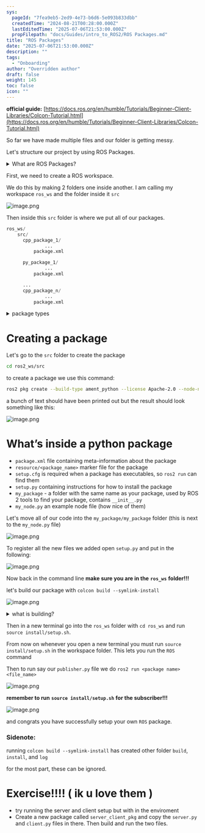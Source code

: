 ```yaml
---
sys:
  pageId: "7fea9eb5-2ed9-4e73-b6d6-5e093b833dbb"
  createdTime: "2024-08-21T00:28:00.000Z"
  lastEditedTime: "2025-07-06T21:53:00.000Z"
  propFilepath: "docs/Guides/intro_to_ROS2/ROS Packages.md"
title: "ROS Packages"
date: "2025-07-06T21:53:00.000Z"
description: ""
tags:
  - "Onboarding"
author: "Overridden author"
draft: false
weight: 145
toc: false
icon: ""
---
```


**official guide:** [https://docs.ros.org/en/humble/Tutorials/Beginner-Client-Libraries/Colcon-Tutorial.html](https://docs.ros.org/en/humble/Tutorials/Beginner-Client-Libraries/Colcon-Tutorial.html)

So far we have made multiple files and our folder is getting messy.

Let's structure our project by using ROS Packages.

<details>
      <summary>What are ROS Packages?</summary>
      ROS Packages are, as the name implies, packages of code that are highly sharable between ROS developers.
  </details>

First, we need to create a ROS workspace.

We do this by making 2 folders one inside another. I am calling my workspace `ros_ws` and the folder inside it `src`

![image.png](https://prod-files-secure.s3.us-west-2.amazonaws.com/d518164a-d88e-44d1-a4ee-3adb3bd8bce0/70706947-fd18-4537-a67b-e12946812d31/image.png?X-Amz-Algorithm=AWS4-HMAC-SHA256&X-Amz-Content-Sha256=UNSIGNED-PAYLOAD&X-Amz-Credential=ASIAZI2LB4664B7ZCQ2F%2F20250814%2Fus-west-2%2Fs3%2Faws4_request&X-Amz-Date=20250814T091258Z&X-Amz-Expires=3600&X-Amz-Security-Token=IQoJb3JpZ2luX2VjEPj%2F%2F%2F%2F%2F%2F%2F%2F%2F%2FwEaCXVzLXdlc3QtMiJGMEQCIDum%2B0YxjNpnYSPKUJg9xB2zM8MwalB%2BP0d38EpAXV01AiAWj4TaKFA6WhUnB6vQ5aTbxUAA3VCx5UbZ3iY5qSiOKSr%2FAwhBEAAaDDYzNzQyMzE4MzgwNSIMbuuF8HURYa%2FLcMFFKtwDXSjORn25XRpH2V2qmw%2BO%2FFhXbQPYSJTZ5Qwe7OI2teUXYeY6BKy3Bfa3mcVVXdmkyg03s3YqmjyFr%2BGzTOkC3uCNBPDBUbSb%2FZO0bitaGKNVP2KZSldcEJQXhj6QEIS5rsndW6JdzrW07VVFvTfm8HSSX7L3feKhvJRzGa2laa%2FZwr%2FspAKHJBN2mVL9GbyOQAs8u5E4aG%2BPF3BWIhrbeAQTf22ijR6Fr2CQO4o%2FixU24XVZPuIRGyQwpfuv3qBIwgQ2JYdJFbaKw3wA%2B8RHHPrOPFLxhsOYDgyt%2BH%2FSS6htSMK32DUeKeBwvE7Af5EWkSvhpaciG%2FwRkfsKMNVg4yo0A9ysIiZEkfYnR%2FAEtf55abVIknWQdBqwHWg4u7dogKwFrWaEV10bcFczhF%2BqTsFiMwJ3IrQ7kEIN8ZCBmhuyvx1SJ45guW1hXAn%2FLFLh%2B2K0ssB6l4EUXfB09Zdu2Uj9oiiVy8m8Fi6KM6apeJDufqkKdtNGVFAZrglp%2BWHQOp8IGt0No7w9BwUgH0t6qpg3nLmVdNCWxsKcqWwTUR05Op2OMTIJBzQ8tYSL4GpxfJgyUCHDhbgnOlowq2i1gkKrzxQjpY1YYuncCq1iVfAsAxCaa6TAyZJihR0w3q%2F2xAY6pgEXosiN%2FMNyuy60deaQgmgsuwiD4V5NwJ76Mh%2FhOfwCzdfiOh89T24WnuwCTjkVQSKfPLgNX4LbcaUcHiZ1WMdq%2BUuE0Kp%2B%2BeqPKb49%2BiV6FIcOxJz3bvranGwPGMULNPkq2sG3uRj6EjwVI3RDz14F%2FCYNebjy5%2BPJdqE8jCAJV0afO28AEJThYDKgxHJZgfIIdWzBcSaPeeSvT7qDKcyV9fCope15&X-Amz-Signature=fd3931ce806c47424826f5fae3cff9781048cdf60436c2911b95aa11f1cb97a6&X-Amz-SignedHeaders=host&x-amz-checksum-mode=ENABLED&x-id=GetObject)

Then inside this `src` folder is where we put all of our packages.

```python
ros_ws/
    src/
      cpp_package_1/
		      ...
          package.xml

      py_package_1/
		      ...
          package.xml

      ...
      cpp_package_n/
		      ...
          package.xml

```

<details>

<summary>package types</summary>

packages can be either `C++` or python.

the intern file structure is different for each but for this guide we will stick to creating python packages

</details>

# Creating a package

Let's go to the `src` folder to create the package

```bash
cd ros2_ws/src
```

to create a package we use this command:

```bash
ros2 pkg create --build-type ament_python --license Apache-2.0 --node-name my_node my_package
```

a bunch of text should have been printed out but the result should look something like this:

![image.png](https://prod-files-secure.s3.us-west-2.amazonaws.com/d518164a-d88e-44d1-a4ee-3adb3bd8bce0/e6cf1e3f-8512-4a3e-b131-079f800bf3e8/image.png?X-Amz-Algorithm=AWS4-HMAC-SHA256&X-Amz-Content-Sha256=UNSIGNED-PAYLOAD&X-Amz-Credential=ASIAZI2LB4664B7ZCQ2F%2F20250814%2Fus-west-2%2Fs3%2Faws4_request&X-Amz-Date=20250814T091258Z&X-Amz-Expires=3600&X-Amz-Security-Token=IQoJb3JpZ2luX2VjEPj%2F%2F%2F%2F%2F%2F%2F%2F%2F%2FwEaCXVzLXdlc3QtMiJGMEQCIDum%2B0YxjNpnYSPKUJg9xB2zM8MwalB%2BP0d38EpAXV01AiAWj4TaKFA6WhUnB6vQ5aTbxUAA3VCx5UbZ3iY5qSiOKSr%2FAwhBEAAaDDYzNzQyMzE4MzgwNSIMbuuF8HURYa%2FLcMFFKtwDXSjORn25XRpH2V2qmw%2BO%2FFhXbQPYSJTZ5Qwe7OI2teUXYeY6BKy3Bfa3mcVVXdmkyg03s3YqmjyFr%2BGzTOkC3uCNBPDBUbSb%2FZO0bitaGKNVP2KZSldcEJQXhj6QEIS5rsndW6JdzrW07VVFvTfm8HSSX7L3feKhvJRzGa2laa%2FZwr%2FspAKHJBN2mVL9GbyOQAs8u5E4aG%2BPF3BWIhrbeAQTf22ijR6Fr2CQO4o%2FixU24XVZPuIRGyQwpfuv3qBIwgQ2JYdJFbaKw3wA%2B8RHHPrOPFLxhsOYDgyt%2BH%2FSS6htSMK32DUeKeBwvE7Af5EWkSvhpaciG%2FwRkfsKMNVg4yo0A9ysIiZEkfYnR%2FAEtf55abVIknWQdBqwHWg4u7dogKwFrWaEV10bcFczhF%2BqTsFiMwJ3IrQ7kEIN8ZCBmhuyvx1SJ45guW1hXAn%2FLFLh%2B2K0ssB6l4EUXfB09Zdu2Uj9oiiVy8m8Fi6KM6apeJDufqkKdtNGVFAZrglp%2BWHQOp8IGt0No7w9BwUgH0t6qpg3nLmVdNCWxsKcqWwTUR05Op2OMTIJBzQ8tYSL4GpxfJgyUCHDhbgnOlowq2i1gkKrzxQjpY1YYuncCq1iVfAsAxCaa6TAyZJihR0w3q%2F2xAY6pgEXosiN%2FMNyuy60deaQgmgsuwiD4V5NwJ76Mh%2FhOfwCzdfiOh89T24WnuwCTjkVQSKfPLgNX4LbcaUcHiZ1WMdq%2BUuE0Kp%2B%2BeqPKb49%2BiV6FIcOxJz3bvranGwPGMULNPkq2sG3uRj6EjwVI3RDz14F%2FCYNebjy5%2BPJdqE8jCAJV0afO28AEJThYDKgxHJZgfIIdWzBcSaPeeSvT7qDKcyV9fCope15&X-Amz-Signature=fabf80b06dbe809bccf50699661ee514e49d9879033e9d70430948f2eefeaeb5&X-Amz-SignedHeaders=host&x-amz-checksum-mode=ENABLED&x-id=GetObject)

# What’s inside a python package

- `package.xml` file containing meta-information about the package
- `resource/<package_name>` marker file for the package
- `setup.cfg` is required when a package has executables, so `ros2 run` can find them
- `setup.py` containing instructions for how to install the package
- `my_package` - a folder with the same name as your package, used by ROS 2 tools to find your package, contains `__init__.py`
- `my_node.py` an example node file (how nice of them)

Let's move all of our code into the `my_package/my_package` folder (this is next to the `my_node.py` file)

![image.png](https://prod-files-secure.s3.us-west-2.amazonaws.com/d518164a-d88e-44d1-a4ee-3adb3bd8bce0/9ce58f11-0da9-4d3e-b86d-506a9685d378/image.png?X-Amz-Algorithm=AWS4-HMAC-SHA256&X-Amz-Content-Sha256=UNSIGNED-PAYLOAD&X-Amz-Credential=ASIAZI2LB4664B7ZCQ2F%2F20250814%2Fus-west-2%2Fs3%2Faws4_request&X-Amz-Date=20250814T091258Z&X-Amz-Expires=3600&X-Amz-Security-Token=IQoJb3JpZ2luX2VjEPj%2F%2F%2F%2F%2F%2F%2F%2F%2F%2FwEaCXVzLXdlc3QtMiJGMEQCIDum%2B0YxjNpnYSPKUJg9xB2zM8MwalB%2BP0d38EpAXV01AiAWj4TaKFA6WhUnB6vQ5aTbxUAA3VCx5UbZ3iY5qSiOKSr%2FAwhBEAAaDDYzNzQyMzE4MzgwNSIMbuuF8HURYa%2FLcMFFKtwDXSjORn25XRpH2V2qmw%2BO%2FFhXbQPYSJTZ5Qwe7OI2teUXYeY6BKy3Bfa3mcVVXdmkyg03s3YqmjyFr%2BGzTOkC3uCNBPDBUbSb%2FZO0bitaGKNVP2KZSldcEJQXhj6QEIS5rsndW6JdzrW07VVFvTfm8HSSX7L3feKhvJRzGa2laa%2FZwr%2FspAKHJBN2mVL9GbyOQAs8u5E4aG%2BPF3BWIhrbeAQTf22ijR6Fr2CQO4o%2FixU24XVZPuIRGyQwpfuv3qBIwgQ2JYdJFbaKw3wA%2B8RHHPrOPFLxhsOYDgyt%2BH%2FSS6htSMK32DUeKeBwvE7Af5EWkSvhpaciG%2FwRkfsKMNVg4yo0A9ysIiZEkfYnR%2FAEtf55abVIknWQdBqwHWg4u7dogKwFrWaEV10bcFczhF%2BqTsFiMwJ3IrQ7kEIN8ZCBmhuyvx1SJ45guW1hXAn%2FLFLh%2B2K0ssB6l4EUXfB09Zdu2Uj9oiiVy8m8Fi6KM6apeJDufqkKdtNGVFAZrglp%2BWHQOp8IGt0No7w9BwUgH0t6qpg3nLmVdNCWxsKcqWwTUR05Op2OMTIJBzQ8tYSL4GpxfJgyUCHDhbgnOlowq2i1gkKrzxQjpY1YYuncCq1iVfAsAxCaa6TAyZJihR0w3q%2F2xAY6pgEXosiN%2FMNyuy60deaQgmgsuwiD4V5NwJ76Mh%2FhOfwCzdfiOh89T24WnuwCTjkVQSKfPLgNX4LbcaUcHiZ1WMdq%2BUuE0Kp%2B%2BeqPKb49%2BiV6FIcOxJz3bvranGwPGMULNPkq2sG3uRj6EjwVI3RDz14F%2FCYNebjy5%2BPJdqE8jCAJV0afO28AEJThYDKgxHJZgfIIdWzBcSaPeeSvT7qDKcyV9fCope15&X-Amz-Signature=eed26a6cdcfab5ed916ee3fe25c0ee42a2e0a7853936f029dfbb15ece6b7ad96&X-Amz-SignedHeaders=host&x-amz-checksum-mode=ENABLED&x-id=GetObject)

To register all the new files we added open `setup.py` and put in the following:

![image.png](https://prod-files-secure.s3.us-west-2.amazonaws.com/d518164a-d88e-44d1-a4ee-3adb3bd8bce0/1cd7c262-4cae-4496-9d75-c178537d24a2/image.png?X-Amz-Algorithm=AWS4-HMAC-SHA256&X-Amz-Content-Sha256=UNSIGNED-PAYLOAD&X-Amz-Credential=ASIAZI2LB4664B7ZCQ2F%2F20250814%2Fus-west-2%2Fs3%2Faws4_request&X-Amz-Date=20250814T091258Z&X-Amz-Expires=3600&X-Amz-Security-Token=IQoJb3JpZ2luX2VjEPj%2F%2F%2F%2F%2F%2F%2F%2F%2F%2FwEaCXVzLXdlc3QtMiJGMEQCIDum%2B0YxjNpnYSPKUJg9xB2zM8MwalB%2BP0d38EpAXV01AiAWj4TaKFA6WhUnB6vQ5aTbxUAA3VCx5UbZ3iY5qSiOKSr%2FAwhBEAAaDDYzNzQyMzE4MzgwNSIMbuuF8HURYa%2FLcMFFKtwDXSjORn25XRpH2V2qmw%2BO%2FFhXbQPYSJTZ5Qwe7OI2teUXYeY6BKy3Bfa3mcVVXdmkyg03s3YqmjyFr%2BGzTOkC3uCNBPDBUbSb%2FZO0bitaGKNVP2KZSldcEJQXhj6QEIS5rsndW6JdzrW07VVFvTfm8HSSX7L3feKhvJRzGa2laa%2FZwr%2FspAKHJBN2mVL9GbyOQAs8u5E4aG%2BPF3BWIhrbeAQTf22ijR6Fr2CQO4o%2FixU24XVZPuIRGyQwpfuv3qBIwgQ2JYdJFbaKw3wA%2B8RHHPrOPFLxhsOYDgyt%2BH%2FSS6htSMK32DUeKeBwvE7Af5EWkSvhpaciG%2FwRkfsKMNVg4yo0A9ysIiZEkfYnR%2FAEtf55abVIknWQdBqwHWg4u7dogKwFrWaEV10bcFczhF%2BqTsFiMwJ3IrQ7kEIN8ZCBmhuyvx1SJ45guW1hXAn%2FLFLh%2B2K0ssB6l4EUXfB09Zdu2Uj9oiiVy8m8Fi6KM6apeJDufqkKdtNGVFAZrglp%2BWHQOp8IGt0No7w9BwUgH0t6qpg3nLmVdNCWxsKcqWwTUR05Op2OMTIJBzQ8tYSL4GpxfJgyUCHDhbgnOlowq2i1gkKrzxQjpY1YYuncCq1iVfAsAxCaa6TAyZJihR0w3q%2F2xAY6pgEXosiN%2FMNyuy60deaQgmgsuwiD4V5NwJ76Mh%2FhOfwCzdfiOh89T24WnuwCTjkVQSKfPLgNX4LbcaUcHiZ1WMdq%2BUuE0Kp%2B%2BeqPKb49%2BiV6FIcOxJz3bvranGwPGMULNPkq2sG3uRj6EjwVI3RDz14F%2FCYNebjy5%2BPJdqE8jCAJV0afO28AEJThYDKgxHJZgfIIdWzBcSaPeeSvT7qDKcyV9fCope15&X-Amz-Signature=4bb83124f6bf57643f730fbe275e23223c04c2cf0c547a411141aeec7c9cadd0&X-Amz-SignedHeaders=host&x-amz-checksum-mode=ENABLED&x-id=GetObject)

Now back in the command line **make sure you are in the** **`ros_ws`** **folder!!!**

let's build our package with `colcon build --symlink-install`

![image.png](https://prod-files-secure.s3.us-west-2.amazonaws.com/d518164a-d88e-44d1-a4ee-3adb3bd8bce0/2f2a0d27-b173-48fd-b189-5f5c0ce65619/image.png?X-Amz-Algorithm=AWS4-HMAC-SHA256&X-Amz-Content-Sha256=UNSIGNED-PAYLOAD&X-Amz-Credential=ASIAZI2LB4664B7ZCQ2F%2F20250814%2Fus-west-2%2Fs3%2Faws4_request&X-Amz-Date=20250814T091258Z&X-Amz-Expires=3600&X-Amz-Security-Token=IQoJb3JpZ2luX2VjEPj%2F%2F%2F%2F%2F%2F%2F%2F%2F%2FwEaCXVzLXdlc3QtMiJGMEQCIDum%2B0YxjNpnYSPKUJg9xB2zM8MwalB%2BP0d38EpAXV01AiAWj4TaKFA6WhUnB6vQ5aTbxUAA3VCx5UbZ3iY5qSiOKSr%2FAwhBEAAaDDYzNzQyMzE4MzgwNSIMbuuF8HURYa%2FLcMFFKtwDXSjORn25XRpH2V2qmw%2BO%2FFhXbQPYSJTZ5Qwe7OI2teUXYeY6BKy3Bfa3mcVVXdmkyg03s3YqmjyFr%2BGzTOkC3uCNBPDBUbSb%2FZO0bitaGKNVP2KZSldcEJQXhj6QEIS5rsndW6JdzrW07VVFvTfm8HSSX7L3feKhvJRzGa2laa%2FZwr%2FspAKHJBN2mVL9GbyOQAs8u5E4aG%2BPF3BWIhrbeAQTf22ijR6Fr2CQO4o%2FixU24XVZPuIRGyQwpfuv3qBIwgQ2JYdJFbaKw3wA%2B8RHHPrOPFLxhsOYDgyt%2BH%2FSS6htSMK32DUeKeBwvE7Af5EWkSvhpaciG%2FwRkfsKMNVg4yo0A9ysIiZEkfYnR%2FAEtf55abVIknWQdBqwHWg4u7dogKwFrWaEV10bcFczhF%2BqTsFiMwJ3IrQ7kEIN8ZCBmhuyvx1SJ45guW1hXAn%2FLFLh%2B2K0ssB6l4EUXfB09Zdu2Uj9oiiVy8m8Fi6KM6apeJDufqkKdtNGVFAZrglp%2BWHQOp8IGt0No7w9BwUgH0t6qpg3nLmVdNCWxsKcqWwTUR05Op2OMTIJBzQ8tYSL4GpxfJgyUCHDhbgnOlowq2i1gkKrzxQjpY1YYuncCq1iVfAsAxCaa6TAyZJihR0w3q%2F2xAY6pgEXosiN%2FMNyuy60deaQgmgsuwiD4V5NwJ76Mh%2FhOfwCzdfiOh89T24WnuwCTjkVQSKfPLgNX4LbcaUcHiZ1WMdq%2BUuE0Kp%2B%2BeqPKb49%2BiV6FIcOxJz3bvranGwPGMULNPkq2sG3uRj6EjwVI3RDz14F%2FCYNebjy5%2BPJdqE8jCAJV0afO28AEJThYDKgxHJZgfIIdWzBcSaPeeSvT7qDKcyV9fCope15&X-Amz-Signature=2491a1302e0c5c739c424423e881454db2d5ca9c8abd5a44752bab6318ea593b&X-Amz-SignedHeaders=host&x-amz-checksum-mode=ENABLED&x-id=GetObject)

<details>

<summary>what is building?</summary>

if you are a CS major at Rose-Hulman you will learn the answer to this in CSSE132

but TLDR; is it combines all the code files into one program that can be run easily 

</details>

Then in a new terminal go into the `ros_ws` folder with `cd ros_ws` and run `source install/setup.sh`. 

From now on whenever you open a new terminal you must run `source install/setup.sh` in the workspace folder. This lets you run the `ROS` command

Then to run say our `publisher.py` file we do `ros2 run <package name> <file_name>`

![image.png](https://prod-files-secure.s3.us-west-2.amazonaws.com/d518164a-d88e-44d1-a4ee-3adb3bd8bce0/4f4b1219-3a44-4632-aa0a-ce3471699f59/image.png?X-Amz-Algorithm=AWS4-HMAC-SHA256&X-Amz-Content-Sha256=UNSIGNED-PAYLOAD&X-Amz-Credential=ASIAZI2LB4664B7ZCQ2F%2F20250814%2Fus-west-2%2Fs3%2Faws4_request&X-Amz-Date=20250814T091258Z&X-Amz-Expires=3600&X-Amz-Security-Token=IQoJb3JpZ2luX2VjEPj%2F%2F%2F%2F%2F%2F%2F%2F%2F%2FwEaCXVzLXdlc3QtMiJGMEQCIDum%2B0YxjNpnYSPKUJg9xB2zM8MwalB%2BP0d38EpAXV01AiAWj4TaKFA6WhUnB6vQ5aTbxUAA3VCx5UbZ3iY5qSiOKSr%2FAwhBEAAaDDYzNzQyMzE4MzgwNSIMbuuF8HURYa%2FLcMFFKtwDXSjORn25XRpH2V2qmw%2BO%2FFhXbQPYSJTZ5Qwe7OI2teUXYeY6BKy3Bfa3mcVVXdmkyg03s3YqmjyFr%2BGzTOkC3uCNBPDBUbSb%2FZO0bitaGKNVP2KZSldcEJQXhj6QEIS5rsndW6JdzrW07VVFvTfm8HSSX7L3feKhvJRzGa2laa%2FZwr%2FspAKHJBN2mVL9GbyOQAs8u5E4aG%2BPF3BWIhrbeAQTf22ijR6Fr2CQO4o%2FixU24XVZPuIRGyQwpfuv3qBIwgQ2JYdJFbaKw3wA%2B8RHHPrOPFLxhsOYDgyt%2BH%2FSS6htSMK32DUeKeBwvE7Af5EWkSvhpaciG%2FwRkfsKMNVg4yo0A9ysIiZEkfYnR%2FAEtf55abVIknWQdBqwHWg4u7dogKwFrWaEV10bcFczhF%2BqTsFiMwJ3IrQ7kEIN8ZCBmhuyvx1SJ45guW1hXAn%2FLFLh%2B2K0ssB6l4EUXfB09Zdu2Uj9oiiVy8m8Fi6KM6apeJDufqkKdtNGVFAZrglp%2BWHQOp8IGt0No7w9BwUgH0t6qpg3nLmVdNCWxsKcqWwTUR05Op2OMTIJBzQ8tYSL4GpxfJgyUCHDhbgnOlowq2i1gkKrzxQjpY1YYuncCq1iVfAsAxCaa6TAyZJihR0w3q%2F2xAY6pgEXosiN%2FMNyuy60deaQgmgsuwiD4V5NwJ76Mh%2FhOfwCzdfiOh89T24WnuwCTjkVQSKfPLgNX4LbcaUcHiZ1WMdq%2BUuE0Kp%2B%2BeqPKb49%2BiV6FIcOxJz3bvranGwPGMULNPkq2sG3uRj6EjwVI3RDz14F%2FCYNebjy5%2BPJdqE8jCAJV0afO28AEJThYDKgxHJZgfIIdWzBcSaPeeSvT7qDKcyV9fCope15&X-Amz-Signature=8117731eaa800f0cea74cf2a624f2dc6a7a4451020d89f524511126e16d4f179&X-Amz-SignedHeaders=host&x-amz-checksum-mode=ENABLED&x-id=GetObject)

**remember to run** **`source install/setup.sh`** **for the subscriber!!!**

![image.png](https://prod-files-secure.s3.us-west-2.amazonaws.com/d518164a-d88e-44d1-a4ee-3adb3bd8bce0/02121119-dad4-49ec-8356-c956108b4243/image.png?X-Amz-Algorithm=AWS4-HMAC-SHA256&X-Amz-Content-Sha256=UNSIGNED-PAYLOAD&X-Amz-Credential=ASIAZI2LB4664B7ZCQ2F%2F20250814%2Fus-west-2%2Fs3%2Faws4_request&X-Amz-Date=20250814T091258Z&X-Amz-Expires=3600&X-Amz-Security-Token=IQoJb3JpZ2luX2VjEPj%2F%2F%2F%2F%2F%2F%2F%2F%2F%2FwEaCXVzLXdlc3QtMiJGMEQCIDum%2B0YxjNpnYSPKUJg9xB2zM8MwalB%2BP0d38EpAXV01AiAWj4TaKFA6WhUnB6vQ5aTbxUAA3VCx5UbZ3iY5qSiOKSr%2FAwhBEAAaDDYzNzQyMzE4MzgwNSIMbuuF8HURYa%2FLcMFFKtwDXSjORn25XRpH2V2qmw%2BO%2FFhXbQPYSJTZ5Qwe7OI2teUXYeY6BKy3Bfa3mcVVXdmkyg03s3YqmjyFr%2BGzTOkC3uCNBPDBUbSb%2FZO0bitaGKNVP2KZSldcEJQXhj6QEIS5rsndW6JdzrW07VVFvTfm8HSSX7L3feKhvJRzGa2laa%2FZwr%2FspAKHJBN2mVL9GbyOQAs8u5E4aG%2BPF3BWIhrbeAQTf22ijR6Fr2CQO4o%2FixU24XVZPuIRGyQwpfuv3qBIwgQ2JYdJFbaKw3wA%2B8RHHPrOPFLxhsOYDgyt%2BH%2FSS6htSMK32DUeKeBwvE7Af5EWkSvhpaciG%2FwRkfsKMNVg4yo0A9ysIiZEkfYnR%2FAEtf55abVIknWQdBqwHWg4u7dogKwFrWaEV10bcFczhF%2BqTsFiMwJ3IrQ7kEIN8ZCBmhuyvx1SJ45guW1hXAn%2FLFLh%2B2K0ssB6l4EUXfB09Zdu2Uj9oiiVy8m8Fi6KM6apeJDufqkKdtNGVFAZrglp%2BWHQOp8IGt0No7w9BwUgH0t6qpg3nLmVdNCWxsKcqWwTUR05Op2OMTIJBzQ8tYSL4GpxfJgyUCHDhbgnOlowq2i1gkKrzxQjpY1YYuncCq1iVfAsAxCaa6TAyZJihR0w3q%2F2xAY6pgEXosiN%2FMNyuy60deaQgmgsuwiD4V5NwJ76Mh%2FhOfwCzdfiOh89T24WnuwCTjkVQSKfPLgNX4LbcaUcHiZ1WMdq%2BUuE0Kp%2B%2BeqPKb49%2BiV6FIcOxJz3bvranGwPGMULNPkq2sG3uRj6EjwVI3RDz14F%2FCYNebjy5%2BPJdqE8jCAJV0afO28AEJThYDKgxHJZgfIIdWzBcSaPeeSvT7qDKcyV9fCope15&X-Amz-Signature=a94b69aea684587ed366fa794cf5d156b9a3fbe073ec0dc65bc26cc3347e982f&X-Amz-SignedHeaders=host&x-amz-checksum-mode=ENABLED&x-id=GetObject)

and congrats you have successfully setup your own `ROS` package.

### Sidenote:

running `colcon build --symlink-install` has created other folder `build`, `install`, and `log`

for the most part, these can be ignored.

# Exercise!!!! ( ik u love them )

- try running the server and client setup but with in the enviroment
- Create a new package called `server_client_pkg` and copy the `server.py` and `client.py` files in there. Then build and run the two files.
